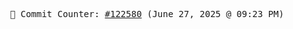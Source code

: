 <p align="center">
    <samp>
        📮 Commit Counter: <a href="https://github.com/Javascript-void0/Javascript-void0/commits/main">#122580</a> (June 27, 2025 @ 09:23 PM)
    </samp>
</p>